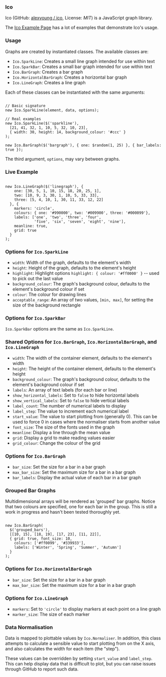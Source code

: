 ### Ico

Ico (GitHub: [alexyoung / ico](https://github.com/alexyoung/ico), License: _MIT_) is a JavaScript graph library.

The [Ico Example Page](http://alexyoung.github.com/ico/examples.html) has a lot of examples that demonstrate Ico's usage.

### Usage

Graphs are created by instantiated classes.  The available classes are:

* `Ico.SparkLine`: Creates a small line graph intended for use within text
* `Ico.SparkBar`: Creates a small bar graph intended for use within text
* `Ico.BarGraph`: Creates a bar graph
* `Ico.HorizontalBarGraph`: Creates a horizontal bar graph
* `Ico.LineGraph`: Creates a line graph

Each of these classes can be instantiated with the same arguments:

<pre class="prettyprint lang-js"><code>
// Basic signature
new Ico.SparkLine(element, data, options);

// Real examples
new Ico.SparkLine($('sparkline'),
  [21, 41, 32, 1, 10, 5, 32, 10, 23],
  { width: 30, height: 14, background_colour: '#ccc' }
);

new Ico.BarGraph($('bargraph'), { one: $random(1, 25) }, { bar_labels: true });
</code></pre>

The third argument, `options`, may vary between graphs.

### Live Example

<pre class="prettyprint lang-js"><code>
new Ico.LineGraph($('linegraph'), {
    one: [30, 5, 1, 10, 15, 18, 20, 25, 1],
    two: [10, 9, 3, 30, 1, 10, 5, 33, 33],
    three: [5, 4, 10, 1, 30, 11, 33, 12, 22]
  }, {
    markers: 'circle',
    colours: { one: '#990000', two: '#009900', three: '#000099'},
    labels: ['one', 'two', 'three', 'four',
             'five', 'six', 'seven', 'eight', 'nine'],
    meanline: true,
    grid: true
  }
);
</code></pre>

<script type="text/javascript" src="raphael.js"></script>
<script type="text/javascript" src="ico.min.js"></script>
<div id="linegraph" class="graph"></div>
<script type="text/javascript">
new Ico.LineGraph(document.getElementById('linegraph'), {
  one: [30, 5, 1, 10, 15, 18, 20, 25, 1],
  two: [10, 9, 3, 30, 1, 10, 5, 33, 33],
  three: [5, 4, 10, 1, 30, 11, 33, 12, 22]
}, {
  markers: 'circle',
  colours: { one: '#990000', two: '#009900', three: '#000099'},
  labels: ['one', 'two', 'three', 'four',
           'five', 'six', 'seven', 'eight', 'nine'],
  meanline: true,
  grid: true
}
);
</script>

### Options for `Ico.SparkLine`

* `width`: Width of the graph, defaults to the element's width
* `height`: Height of the graph, defaults to the element's height
* `highlight`: Highlight options `highlight: { colour: '#ff0000' }` -- used to pick out the last value
* `background_colour`: The graph's background colour, defaults to the element's background colour if set
* `colour`: The colour for drawing lines
* `acceptable_range`: An array of two values, `[min, max]`, for setting the size of the background rectangle

### Options for `Ico.SparkBar`

`Ico.SparkBar` options are the same as `Ico.SparkLine`.

### Shared Options for `Ico.BarGraph`, `Ico.HorizontalBarGraph`, and `Ico.LineGraph` 

* `width`: The width of the container element, defaults to the element's width
* `height`: The height of the container element, defaults to the element's height
* `background_colour`: The graph's background colour, defaults to the element's background colour if set
* `labels`: An array of text labels (for each bar or line)
* `show_horizontal_labels`: Set to `false` to hide horizontal labels
* `show_vertical_labels`: Set to `false` to hide vertical labels
* `label_count`: The number of numerical labels to display
* `label_step`: The value to increment each numerical label
* `start_value`: The value to start plotting from (generally 0).  This can be used to force 0 in cases where the normaliser starts from another value
* `font_size`: The size of the fonts used in the graph
* `meanline`: Display a line through the mean value
* `grid`: Display a grid to make reading values easier
* `grid_colour`: Change the colour of the grid

### Options for `Ico.BarGraph`

* `bar_size`: Set the size for a bar in a bar graph
* `max_bar_size`: Set the maximum size for a bar in a bar graph
* `bar_labels`: Display the actual value of each bar in a bar graph

### Grouped Bar Graphs

Multidimensional arrays will be rendered as 'grouped' bar graphs.  Notice that two colours are specified, one for each bar in the group.  This is still a work in progress and hasn't been tested thoroughly yet.

<pre class="prettyprint lang-js"><code>
new Ico.BarGraph(
  $('grouped_bars'),
  [[10, 15], [18, 19], [17, 23], [11, 22]],
  { grid: true, font_size: 10,
    colours: ['#ff0099', '#339933'],
    labels: ['Winter', 'Spring', 'Summer', 'Autumn']
  }
);
</code></pre>    

<div id="grouped_bars" class="graph"></div>
<script type="text/javascript">
new Ico.BarGraph(
  document.getElementById('grouped_bars'),
  [[10, 15], [18, 19], [17, 23], [11, 22]],
  { grid: true, font_size: 10,
    colours: ['#ff0099', '#339933'],
    labels: ['Winter', 'Spring', 'Summer', 'Autumn']
  }
);
</script>

### Options for `Ico.HorizontalBarGraph`

* `bar_size`: Set the size for a bar in a bar graph
* `max_bar_size`: Set the maximum size for a bar in a bar graph

### Options for `Ico.LineGraph`

* `markers`: Set to `'circle'` to display markers at each point on a line graph
* `marker_size`: The size of each marker

### Data Normalisation

Data is mapped to plottable values by `Ico.Normaliser`.  In addition, this class attempts to calculate a sensible value to start plotting from on the X axis, and also calculates the width for each item (the "step").

These values can be overridden by setting `start_value` and `label_step`.  This can help display data that is difficult to plot, but you can raise issues through GitHub to report such data.

